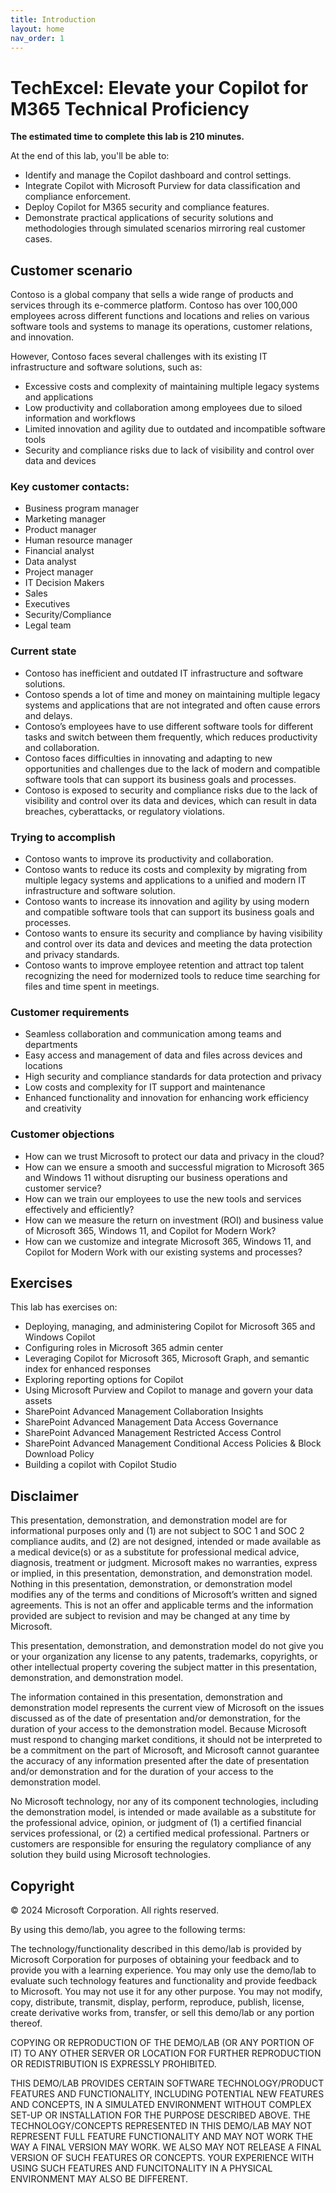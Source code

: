 ```yaml
---
title: Introduction
layout: home
nav_order: 1
---
```


# TechExcel: Elevate your Copilot for M365 Technical Proficiency

**The estimated time to complete this lab is 210 minutes.**

At the end of this lab, you'll be able to:

- Identify and manage the Copilot dashboard and control settings.
- Integrate Copilot with Microsoft Purview for data classification and compliance enforcement.
- Deploy Copilot for M365 security and compliance features.
- Demonstrate practical applications of security solutions and methodologies through simulated scenarios mirroring real customer cases.

## Customer scenario

Contoso is a global company that sells a wide range of products and services through its e-commerce platform. Contoso has over 100,000 employees across different functions and locations and relies on various software tools and systems to manage its operations, customer relations, and innovation.

However, Contoso faces several challenges with its existing IT infrastructure and software solutions, such as:

-	Excessive costs and complexity of maintaining multiple legacy systems and applications
-	Low productivity and collaboration among employees due to siloed information and workflows
-	Limited innovation and agility due to outdated and incompatible software tools
-	Security and compliance risks due to lack of visibility and control over data and devices

### Key customer contacts:

-	Business program manager
-	Marketing manager
-	Product manager
-	Human resource manager
-	Financial analyst
-	Data analyst
-	Project manager
-	IT Decision Makers
-	Sales 
-	Executives
-	Security/Compliance
-	Legal team

### Current state

-	Contoso has inefficient and outdated IT infrastructure and software solutions.
-	Contoso spends a lot of time and money on maintaining multiple legacy systems and applications that are not integrated and often cause errors and delays.
-	Contoso’s employees have to use different software tools for different tasks and switch between them frequently, which reduces productivity and collaboration.
-	Contoso faces difficulties in innovating and adapting to new opportunities and challenges due to the lack of modern and compatible software tools that can support its business goals and processes.
-	Contoso is exposed to security and compliance risks due to the lack of visibility and control over its data and devices, which can result in data breaches, cyberattacks, or regulatory violations. 

### Trying to accomplish

-	Contoso wants to improve its productivity and collaboration. 
-	Contoso wants to reduce its costs and complexity by migrating from multiple legacy systems and applications to a unified and modern IT infrastructure and software solution.
-	Contoso wants to increase its innovation and agility by using modern and compatible software tools that can support its business goals and processes.
-	Contoso wants to ensure its security and compliance by having visibility and control over its data and devices and meeting the data protection and privacy standards.
-	Contoso wants to improve employee retention and attract top talent recognizing the need for modernized tools to reduce time searching for files and time spent in meetings.

### Customer requirements

-	Seamless collaboration and communication among teams and departments
-	Easy access and management of data and files across devices and locations
-	High security and compliance standards for data protection and privacy
-	Low costs and complexity for IT support and maintenance
-	Enhanced functionality and innovation for enhancing work efficiency and creativity

### Customer objections
-	How can we trust Microsoft to protect our data and privacy in the cloud?
-	How can we ensure a smooth and successful migration to Microsoft 365 and Windows 11 without disrupting our business operations and customer service?
-	How can we train our employees to use the new tools and services effectively and efficiently?
-	How can we measure the return on investment (ROI) and business value of Microsoft 365, Windows 11, and Copilot for Modern Work?
-	How can we customize and integrate Microsoft 365, Windows 11, and Copilot for Modern Work with our existing systems and processes?

## Exercises

This lab has exercises on:

- Deploying, managing, and administering Copilot for Microsoft 365 and Windows Copilot
- Configuring roles in Microsoft 365 admin center 
- Leveraging Copilot for Microsoft 365, Microsoft Graph, and semantic index for enhanced responses
- Exploring reporting options for Copilot
- Using Microsoft Purview and Copilot to manage and govern your data assets
- SharePoint Advanced Management Collaboration Insights
- SharePoint Advanced Management Data Access Governance
- SharePoint Advanced Management Restricted Access Control
- SharePoint Advanced Management Conditional Access Policies & Block Download Policy
- Building a copilot with Copilot Studio

## Disclaimer

This presentation, demonstration, and demonstration model are for informational purposes only and (1) are not subject to SOC 1 and SOC 2 compliance audits, and (2) are not designed, intended or made available as a medical device(s) or as a substitute for professional medical advice, diagnosis, treatment or judgment. Microsoft makes no warranties, express or implied, in this presentation, demonstration, and demonstration model. Nothing in this presentation, demonstration, or demonstration model modifies any of the terms and conditions of Microsoft’s written and signed agreements. This is not an offer and applicable terms and the information provided are subject to revision and may be changed at any time by Microsoft.

This presentation, demonstration, and demonstration model do not give you or your organization any license to any patents, trademarks, copyrights, or other intellectual property covering the subject matter in this presentation, demonstration, and demonstration model.

The information contained in this presentation, demonstration and demonstration model represents the current view of Microsoft on the issues discussed as of the date of presentation and/or demonstration, for the duration of your access to the demonstration model. Because Microsoft must respond to changing market conditions, it should not be interpreted to be a commitment on the part of Microsoft, and Microsoft cannot guarantee the accuracy of any information presented after the date of presentation and/or demonstration and for the duration of your access to the demonstration model.

No Microsoft technology, nor any of its component technologies, including the demonstration model, is intended or made available as a substitute for the professional advice, opinion, or judgment of (1) a certified financial services professional, or (2) a certified medical professional. Partners or customers are responsible for ensuring the regulatory compliance of any solution they build using Microsoft technologies.

## Copyright

© 2024 Microsoft Corporation. All rights reserved. 

By using this demo/lab, you agree to the following terms:

The technology/functionality described in this demo/lab is provided by Microsoft Corporation for purposes of obtaining your feedback and to provide you with a learning experience. You may only use the demo/lab to evaluate such technology features and functionality and provide feedback to Microsoft. You may not use it for any other purpose. You may not modify, copy, distribute, transmit, display, perform, reproduce, publish, license, create derivative works from, transfer, or sell this demo/lab or any portion thereof.

COPYING OR REPRODUCTION OF THE DEMO/LAB (OR ANY PORTION OF IT) TO ANY OTHER SERVER OR LOCATION FOR FURTHER REPRODUCTION OR REDISTRIBUTION IS EXPRESSLY PROHIBITED.

THIS DEMO/LAB PROVIDES CERTAIN SOFTWARE TECHNOLOGY/PRODUCT FEATURES AND FUNCTIONALITY, INCLUDING POTENTIAL NEW FEATURES AND CONCEPTS, IN A SIMULATED ENVIRONMENT WITHOUT COMPLEX SET-UP OR INSTALLATION FOR THE PURPOSE DESCRIBED ABOVE. THE TECHNOLOGY/CONCEPTS REPRESENTED IN THIS DEMO/LAB MAY NOT REPRESENT FULL FEATURE FUNCTIONALITY AND MAY NOT WORK THE WAY A FINAL VERSION MAY WORK. WE ALSO MAY NOT RELEASE A FINAL VERSION OF SUCH FEATURES OR CONCEPTS. YOUR EXPERIENCE WITH USING SUCH FEATURES AND FUNCITONALITY IN A PHYSICAL ENVIRONMENT MAY ALSO BE DIFFERENT.
